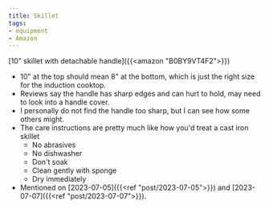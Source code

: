 ```yaml
---
title: Skillet
tags:
- equipment
- Amazon
---
```

[10" skillet with detachable handle]({{<amazon "B0BY9VT4F2">}})
- 10" at the top should mean 8" at the bottom, which is just the right size for the induction cooktop.
- Reviews say the handle has sharp edges and can hurt to hold, may need to look into a handle cover.
- I personally do not find the handle too sharp, but I can see how some others might.
- The care instructions are pretty much like how you'd treat a cast iron skillet
    - No abrasives
    - No dishwasher
    - Don't soak
    - Clean gently with sponge
    - Dry immediately
- Mentioned on [2023-07-05]({{<ref "post/2023-07-05">}}) and [2023-07-07]({{<ref "post/2023-07-07">}}).
